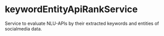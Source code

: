 # keywordEntityApiRankService
Service to evaluate NLU-APIs by their extracted keywords and entities of socialmedia data.
